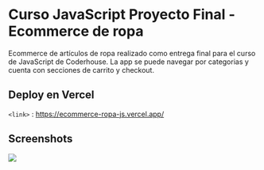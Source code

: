 # Curso JavaScript Proyecto Final - Ecommerce de ropa

Ecommerce de artículos de ropa realizado como entrega final para el curso de JavaScript de Coderhouse. La app se puede navegar por categorias y cuenta con secciones de carrito y checkout.

## Deploy en Vercel

`<link>` : <https://ecommerce-ropa-js.vercel.app/>

## Screenshots

![](https://i.ibb.co/8gdH8WJ/home.png)

